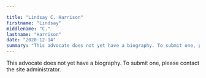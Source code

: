 ```yaml
---

title: "Lindsay C. Harrison"
firstname: "Lindsay"
middlename: "C."
lastname: "Harrison"
date: "2020-12-14"
summary: "This advocate does not yet have a biography. To submit one, please contact the site administrator."
---
```

This advocate does not yet have a biography. To submit one, please contact the site administrator.

